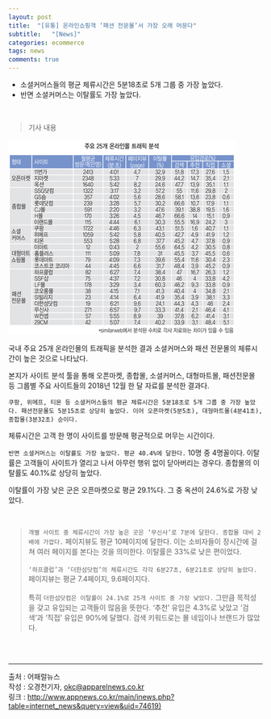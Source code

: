 ```yaml
---
layout: post
title:  "[유통] 온라인쇼핑객 ‘패션 전문몰’서 가장 오래 머문다"
subtitle:   "[News]"
categories: ecommerce
tags: news
comments: true
---
```


- 소셜커머스들의 평균 체류시간은 5분18초로 5개 그룹 중 가장 높았다.
- 반면 소셜커머스는 이탈률도 가장 높았다.

<br>


> 기사 내용

[![news_20190121-s1](/assets/img/devlog/201901/news_20190121.jpg)]()


국내 주요 25개 온라인몰의 트래픽을 분석한 결과 소셜커머스와 패션 전문몰의 체류시간이 높은 것으로 나타났다. 

본지가 사이트 분석 툴을 통해 오픈마켓, 종합몰, 소셜커머스, 대형마트몰, 패션전문몰 등 그룹별 주요 사이트들의 2018년 12월 한 달 자료를 분석한 결과다. 

`쿠팡, 위메프, 티몬 등 소셜커머스들의 평균 체류시간은 5분18초로 5개 그룹 중 가장 높았다. 패션전문몰도 5분15초로 상당히 높았다. 이어 오픈마켓(5분5초), 대형마트몰(4분41초), 종합몰(3분32초) 순이다.` 

체류시간은 고객 한 명이 사이트를 방문해 평균적으로 머무는 시간이다. 

`반면 소셜커머스는 이탈률도 가장 높았다. 평균 40.4%에 달한다.` 10명 중 4명꼴이다. 이탈률은 고객들이 사이트가 열리고 나서 아무런 행위 없이 닫아버리는 경우다. 종합몰의 이탈률도 40.1%로 상당히 높았다. 


이탈률이 가장 낮은 군은 오픈마켓으로 평균 29.1%다. 그 중 옥션이 24.6%로 가장 낮았다. 

<br>

> `개별 사이트 중 체류시간이 가장 높은 곳은 ‘무신사’로 7분에 달한다. 종합몰 대비 2배에 가깝다.` 페이지뷰도 평균 10페이지에 달한다. 이는 소비자들이 장시간에 걸쳐 여러 페이지를 본다는 것을 의미한다. 이탈률은 33%로 낮은 편이었다.  <br><br>
`‘하프클럽’과 ‘더한섬닷컴’의 체류시간도 각각 6분27초, 6분21초로 상당히 높았다.` 페이지뷰는 평균 7.4페이지, 9.6페이지다.  <br><br>
특히 `더한섬닷컴은 이탈률이 24.1%로 25개 사이트 중 가장 낮았다.` 그만큼 목적성을 갖고 유입되는 고객들이 많음을 뜻한다. ‘추천’ 유입은 4.3%로 낮았고 ‘검색’과 ‘직접’ 유입은 90%에 달했다. 검색 키워드로는 몰 네임이나 브랜드가 많았다.

<br><br>


---
출처 : 어패럴뉴스  
작성 : 오경천기자, okc@apparelnews.co.kr  
링크 : [http://www.appnews.co.kr/main/inews.php?table=internet_news&query=view&uid=74619)](http://www.appnews.co.kr/main/inews.php?table=internet_news&query=view&uid=74619)
